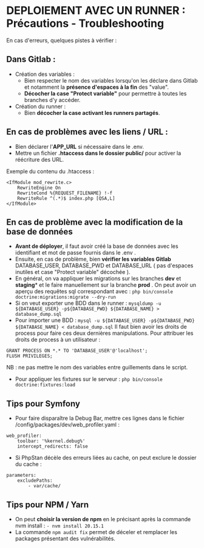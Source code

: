 # DEPLOIEMENT AVEC UN RUNNER : Précautions - Troubleshooting 

En cas d'erreurs, quelques pistes à vérifier : 

## Dans Gitlab : 
- Création des variables :
    - Bien respecter le nom des variables lorsqu'on les déclare dans Gitlab et notamment la **présence d'espaces à la fin** des "value".
    - **Décocher la case "Protect variable"** pour permettre à toutes les branches d'y accéder.
- Création du runner :
    - Bien **décocher la case activant les runners partagés**.

## En cas de problèmes avec les liens / URL :

- Bien déclarer l'**APP_URL** si nécessaire dans le .env.
- Mettre un fichier **.htaccess dans le dossier public/** pour activer la réécriture des URL. 

Exemple du contenu du .htaccess : 

```
<IfModule mod_rewrite.c>
    RewriteEngine On
    RewriteCond %{REQUEST_FILENAME} !-f
    RewriteRule ^(.*)$ index.php [QSA,L]
</IfModule>

```

## En cas de problème avec la modification de la base de données

- **Avant de déployer**, il faut avoir créé la base de données avec les identifiant et mot de passe fournis dans le .env .
- Ensuite, en cas de problème, bien **vérifier les variables Gitlab** DATABASE_USER, DATABASE_PWD et DATABASE_URL ( pas d'espaces inutiles et case "Protect variable" décochée ).
- En général, on va appliquer les migrations sur les branches **dev** et **staging*** et le faire manuellement sur la branche **prod** .
On peut avoir un aperçu des requêtes sql correspondant avec :
`php bin/console doctrine:migrations:migrate --dry-run`
- Si on veut exporter une BDD dans le runner : 
`mysqldump -u ${DATABASE_USER} -p${DATABASE_PWD} ${DATABASE_NAME} > database_dump.sql`
- Pour importer une BDD :
`mysql -u ${DATABASE_USER} -p${DATABASE_PWD} ${DATABASE_NAME} < database_dump.sql`
Il faut bien avoir les droits de process pour faire ces  deux dernières manipulations. Pour attribuer les droits de process à un utilisateur :
```
GRANT PROCESS ON *.* TO 'DATABASE_USER'@'localhost';
FLUSH PRIVILEGES;
```
NB : ne pas mettre le nom des variables entre guillements dans le script.
- Pour appliquer les fixtures sur le serveur :
`php bin/console doctrine:fixtures:load`

## Tips pour Symfony 

- Pour faire disparaître la Debug Bar, mettre ces lignes dans le fichier /config/packages/dev/web_profiler.yaml :
```
web_profiler:
    toolbar: '%kernel.debug%'
    intercept_redirects: false
```

- Si PhpStan décèle des erreurs liées au cache, on peut exclure le dossier du cache :
```
parameters:
    excludePaths:
        - var/cache/
```

## Tips pour NPM / Yarn 

- On peut **choisir la version de npm** en le précisant après la commande nvm install :
`- nvm install 20.15.1`
- La commande `npm audit fix` permet de déceler et remplacer les packages présentant des vulnérabilités.
